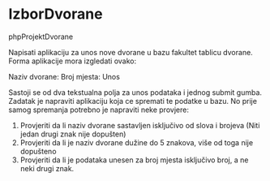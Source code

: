 # IzborDvorane

phpProjektDvorane

Napisati aplikaciju za unos nove dvorane u bazu fakultet tablicu dvorane.
Forma aplikacije mora izgledati ovako:

Naziv dvorane: <text polje za unos naziva>
Broj mjesta: <text polje za unos broja>
Unos

Sastoji se od dva tekstualna polja za unos podataka i jednog submit gumba. 
Zadatak je napraviti aplikaciju koja ce spremati te podatke u bazu.
No prije samog spremanja potrebno je napraviti neke provjere:

1. Provjeriti da li naziv dvorane sastavljen isključivo od slova i brojeva (Niti jedan drugi znak nije dopušten)
2. Provjeriti da li je naziv dvorane dužine do 5 znakova, više od toga nije dopušteno
3. Provjeriti da li je podataka unesen za broj mjesta isključivo broj, a ne neki drugi znak.
